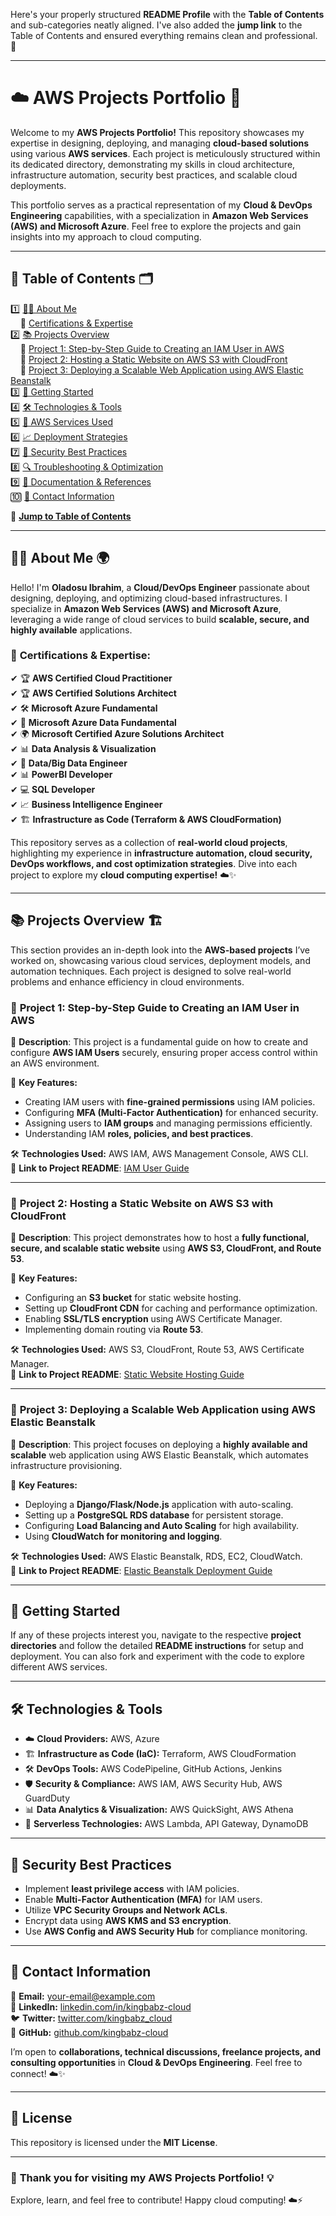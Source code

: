 Here's your properly structured **README Profile** with the **Table of Contents** and sub-categories neatly aligned. I've also added the **jump link** to the Table of Contents and ensured everything remains clean and professional. 🚀  

---

# ☁️ **AWS Projects Portfolio** 🚀  

Welcome to my **AWS Projects Portfolio!** This repository showcases my expertise in designing, deploying, and managing **cloud-based solutions** using various **AWS services**. Each project is meticulously structured within its dedicated directory, demonstrating my skills in cloud architecture, infrastructure automation, security best practices, and scalable cloud deployments.  

This portfolio serves as a practical representation of my **Cloud & DevOps Engineering** capabilities, with a specialization in **Amazon Web Services (AWS) and Microsoft Azure**. Feel free to explore the projects and gain insights into my approach to cloud computing.  

---

## 📌 **Table of Contents** 🗂️  

1️⃣ [👨‍💻 About Me](#-about-me)  
&nbsp;&nbsp;&nbsp;&nbsp;🔹 [Certifications & Expertise](#-certifications--expertise)  
2️⃣ [📚 Projects Overview](#-projects-overview)  
&nbsp;&nbsp;&nbsp;&nbsp;🔹 [Project 1: Step-by-Step Guide to Creating an IAM User in AWS](#-project-1-step-by-step-guide-to-creating-an-iam-user-in-aws)  
&nbsp;&nbsp;&nbsp;&nbsp;🔹 [Project 2: Hosting a Static Website on AWS S3 with CloudFront](#-project-2-hosting-a-static-website-on-aws-s3-with-cloudfront)  
&nbsp;&nbsp;&nbsp;&nbsp;🔹 [Project 3: Deploying a Scalable Web Application using AWS Elastic Beanstalk](#-project-3-deploying-a-scalable-web-application-using-aws-elastic-beanstalk)  
3️⃣ [📂 Getting Started](#-getting-started)  
4️⃣ [🛠 Technologies & Tools](#-technologies--tools)  
5️⃣ [🚀 AWS Services Used](#-aws-services-used)  
6️⃣ [📈 Deployment Strategies](#-deployment-strategies)  
7️⃣ [🔐 Security Best Practices](#-security-best-practices)  
8️⃣ [🔍 Troubleshooting & Optimization](#-troubleshooting--optimization)  
9️⃣ [📜 Documentation & References](#-documentation--references)  
🔟 [📩 Contact Information](#-contact-information)  

📖 **[Jump to Table of Contents](#-table-of-contents)**  

---

## 👨‍💻 **About Me** 🌍  

Hello! I'm **Oladosu Ibrahim**, a **Cloud/DevOps Engineer** passionate about designing, deploying, and optimizing cloud-based infrastructures. I specialize in **Amazon Web Services (AWS) and Microsoft Azure**, leveraging a wide range of cloud services to build **scalable, secure, and highly available** applications.  

### 🔹 **Certifications & Expertise:**  

✔ 🏆 **AWS Certified Cloud Practitioner**  
✔ 🏆 **AWS Certified Solutions Architect**  
✔ 🛠️ **Microsoft Azure Fundamental**  
✔ 🚀 **Microsoft Azure Data Fundamental**  
✔ 🌍 **Microsoft Certified Azure Solutions Architect**  
✔ 📊 **Data Analysis & Visualization**  
✔ 📂 **Data/Big Data Engineer**  
✔ 📊 **PowerBI Developer**  
✔ 💻 **SQL Developer**  
✔ 📈 **Business Intelligence Engineer**  
✔ 🏗️ **Infrastructure as Code (Terraform & AWS CloudFormation)**  

This repository serves as a collection of **real-world cloud projects**, highlighting my experience in **infrastructure automation, cloud security, DevOps workflows, and cost optimization strategies**. Dive into each project to explore my **cloud computing expertise!** ☁️✨  

---

## 📚 **Projects Overview** 🏗️  

This section provides an in-depth look into the **AWS-based projects** I’ve worked on, showcasing various cloud services, deployment models, and automation techniques. Each project is designed to solve real-world problems and enhance efficiency in cloud environments.  

### 🔹 **Project 1: Step-by-Step Guide to Creating an IAM User in AWS**  

📌 **Description**: This project is a fundamental guide on how to create and configure **AWS IAM Users** securely, ensuring proper access control within an AWS environment.  

🔹 **Key Features:**  
- Creating IAM users with **fine-grained permissions** using IAM policies.  
- Configuring **MFA (Multi-Factor Authentication)** for enhanced security.  
- Assigning users to **IAM groups** and managing permissions efficiently.  
- Understanding IAM **roles, policies, and best practices**.  

🛠 **Technologies Used:** AWS IAM, AWS Management Console, AWS CLI.  
📖 **Link to Project README**: [IAM User Guide](#)  

---

### 🔹 **Project 2: Hosting a Static Website on AWS S3 with CloudFront**  

📌 **Description**: This project demonstrates how to host a **fully functional, secure, and scalable static website** using **AWS S3, CloudFront, and Route 53**.  

🔹 **Key Features:**  
- Configuring an **S3 bucket** for static website hosting.  
- Setting up **CloudFront CDN** for caching and performance optimization.  
- Enabling **SSL/TLS encryption** using AWS Certificate Manager.  
- Implementing domain routing via **Route 53**.  

🛠 **Technologies Used:** AWS S3, CloudFront, Route 53, AWS Certificate Manager.  
📖 **Link to Project README**: [Static Website Hosting Guide](#)  

---

### 🔹 **Project 3: Deploying a Scalable Web Application using AWS Elastic Beanstalk**  

📌 **Description**: This project focuses on deploying a **highly available and scalable** web application using AWS Elastic Beanstalk, which automates infrastructure provisioning.  

🔹 **Key Features:**  
- Deploying a **Django/Flask/Node.js** application with auto-scaling.  
- Setting up a **PostgreSQL RDS database** for persistent storage.  
- Configuring **Load Balancing and Auto Scaling** for high availability.  
- Using **CloudWatch for monitoring and logging**.  

🛠 **Technologies Used:** AWS Elastic Beanstalk, RDS, EC2, CloudWatch.  
📖 **Link to Project README**: [Elastic Beanstalk Deployment Guide](#)  

---

## 📂 **Getting Started**  

If any of these projects interest you, navigate to the respective **project directories** and follow the detailed **README instructions** for setup and deployment. You can also fork and experiment with the code to explore different AWS services.  

---

## 🛠 **Technologies & Tools**  

- ☁️ **Cloud Providers:** AWS, Azure  
- 🏗 **Infrastructure as Code (IaC):** Terraform, AWS CloudFormation  
- 🛠 **DevOps Tools:** AWS CodePipeline, GitHub Actions, Jenkins  
- 🛡 **Security & Compliance:** AWS IAM, AWS Security Hub, AWS GuardDuty  
- 📊 **Data Analytics & Visualization:** AWS QuickSight, AWS Athena  
- 🚀 **Serverless Technologies:** AWS Lambda, API Gateway, DynamoDB  

---

## 🔐 **Security Best Practices**  

- Implement **least privilege access** with IAM policies.  
- Enable **Multi-Factor Authentication (MFA)** for IAM users.  
- Utilize **VPC Security Groups and Network ACLs**.  
- Encrypt data using **AWS KMS and S3 encryption**.  
- Use **AWS Config and AWS Security Hub** for compliance monitoring.  

---

## 📩 **Contact Information**  

📧 **Email:** [your-email@example.com](mailto:your-email@example.com)  
🔗 **LinkedIn:** [linkedin.com/in/kingbabz-cloud](https://www.linkedin.com/in/kingbabz-cloud)  
🐦 **Twitter:** [twitter.com/kingbabz_cloud](https://twitter.com/kingbabz_cloud)  
📂 **GitHub:** [github.com/kingbabz-cloud](https://github.com/kingbabz-cloud)  

I’m open to **collaborations, technical discussions, freelance projects, and consulting opportunities** in **Cloud & DevOps Engineering**. Feel free to connect! ☁️✨  

---

## 📜 **License**  

This repository is licensed under the **MIT License**.  

---

### 🚀 **Thank you for visiting my AWS Projects Portfolio!** 💡  

Explore, learn, and feel free to contribute! Happy cloud computing! ☁️⚡

